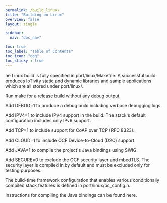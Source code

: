 ```yaml
---
permalink: /build_linux/
title: "Building on Linux"
overview: false
layout: single

sidebar:
  nav: "doc_nav"

toc: true
toc_label: "Table of Contents"
toc_icon: "cog"
toc_sticky : true
---
```


he Linux build is fully specified in <iotivity-root>port/linux/Makefile. 
A successful build produces IoTivity static and dynamic libraries and sample applications which are all stored under <iotivity-root>port/linux/.

Run make for a release build without any debug output.

Add DEBUG=1 to produce a debug build including verbose debugging logs.

Add IPV4=1 to include IPv4 support in the build. The stack's default configuration includes only IPv6 support.

Add TCP=1 to include support for CoAP over TCP (RFC 8323).

Add CLOUD=1 to include OCF Device-to-Cloud (D2C) support.

Add JAVA=1 to compile the project's Java bindings using SWIG.

Add SECURE=0 to exclude the OCF security layer and mbedTLS. The security layer is compiled in by default and must be excluded only for testing purposes.

The build-time framework configuration that enables various conditionally compiled stack features is defined in <iotivity-root>port/linux/oc_config.h.

Instructions for compiling the Java bindings can be found here.